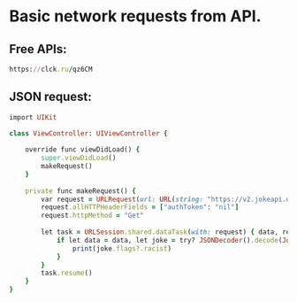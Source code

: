 Basic network requests from API.
================================

Free APIs:
---------
````ruby
https://clck.ru/qz6CM
````

JSON request:
--------------
````ruby
import UIKit

class ViewController: UIViewController {
    
    override func viewDidLoad() {
        super.viewDidLoad()
        makeRequest()
    }
    
    private func makeRequest() {
        var request = URLRequest(url: URL(string: "https://v2.jokeapi.dev/joke/Any?safe-mode")!)
        request.allHTTPHeaderFields = ["authToken": "nil"]
        request.httpMethod = "Get"
        
        let task = URLSession.shared.dataTask(with: request) { data, response, error in
            if let data = data, let joke = try? JSONDecoder().decode(Jokes.self, from: data) {
                print(joke.flags?.racist)
            }
        }
        task.resume()
    }
}
````


